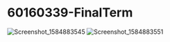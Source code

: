 # 60160339-FinalTerm
![Screenshot_1584883545](https://user-images.githubusercontent.com/50071279/77251374-8cad4200-6c80-11ea-8f87-56a83f0cfb16.png)
![Screenshot_1584883551](https://user-images.githubusercontent.com/50071279/77251377-946ce680-6c80-11ea-8908-2fd7e4d78d38.png)
